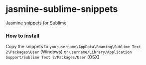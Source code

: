 jasmine-sublime-snippets
========================

Jasmine snippets for Sublime

### How to install

Copy the snippets to `yourusername\AppData\Roaming\Sublime Text 2\Packages\User` (Windows) or `username/Library/Application Support/Sublime Text 2/Packages/User` (OSX)
